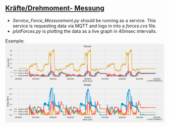 ## <u>Kräfte/Drehmoment- Messung</u>

- <i> Service_Force_Messurement.py </i> should be running as a service. This service is requesting data via MQTT and logs in into a <i>forces.cvs</i> file.
- <i> plotForces.py </i> is plotting the data as a live graph in 40msec intervalls.

Example:
![Test](Testlauf_13_7_21.png)